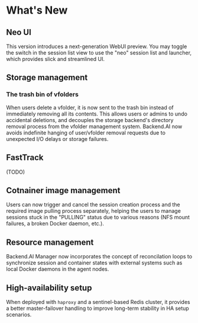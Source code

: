 # What's New

## Neo UI

This version introduces a next-generation WebUI preview.
You may toggle the switch in the session list view to use the "neo" session list and launcher,
which provides slick and streamlined UI.


## Storage management

<!-- (TODO)
### Fine-grained access control

Now projects may have their own administrators who can add or remove users belonging to the project and project-owned vfolders without manual intervention by the super-administrator.
Under the hood, the storage management subsystem has adopted a fine-grained RBAC to declare and query the privilege for a user to perform a specific action on a target object,
allowing more fine-grained customization of storage access policies for large enterprises.
-->

### The trash bin of vfolders

When users delete a vfolder, it is now sent to the trash bin instead of immediately removing all its contents. 
This allows users or admins to undo accidental deletions, and decouples the storage backend's directory removal process from the vfolder management system.
Backend.AI now avoids indefinite hanging of user/vfolder removal requests due to unexpected I/O delays or storage failures.


## FastTrack

(TODO)


## Cotnainer image management

Users can now trigger and cancel the session creation process and the required image pulling process separately,
helping the users to manage sessions stuck in the "PULLING" status due to various reasons (NFS mount failures, a broken Docker daemon, etc.).


## Resource management

Backend.AI Manager now incorporates the concept of reconcilation loops to synchronize session and container states with external systems such as local Docker daemons in the agent nodes.


## High-availability setup

When deployed with `haproxy` and a sentinel-based Redis cluster, it provides a better master-failover handling to improve long-term stability in HA setup scenarios.
